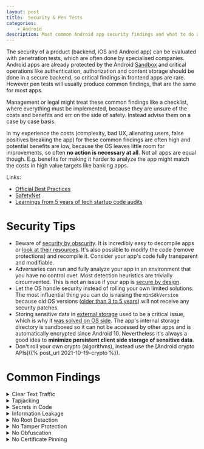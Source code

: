 ```yaml
---
layout: post
title:  Security & Pen Tests
categories:
    - Android
description: Most common Android app security findings and what to do about them.
---
```


The security of a product (backend, iOS and Android app) can be evaluated with penetration tests, which are often done by specialised companies. Android apps are already protected by the Android [Sandbox](https://source.android.com/security/app-sandbox) and critical operations like authentication, authorization and content storage should be done in a secure backend, so critical findings in frontend apps are rare. However pen tests will usually produce common findings, that are the same for most apps.

Management or legal might treat these common findings like a checklist, where everything must be implemented, because they are unsure of the costs and benefits and err on the side of safety. Instead advise them on a case by case basis.

In my experience the costs (complexity, bad UX, alienating users, false positives breaking the app) for these common findings are often high and potential benefits are low, because the OS leaves little room for improvements, so often **no action is necessary at all**. Not all apps are equal though. E.g. benefits for making it harder to analyze the app might match the costs in high value targets like banking apps.

Links:
- [Official Best Practices](https://developer.android.com/topic/security/best-practices)
- [SafetyNet](https://developer.android.com/training/safetynet)
- [Learnings from 5 years of tech startup code audits](https://kenkantzer.com/learnings-from-5-years-of-tech-startup-code-audits/)


# Security Tips
- Beware of [security by obscurity](https://en.wikipedia.org/wiki/Security_through_obscurity). It is incredibly easy to decompile apps or [look at their resources](https://play.google.com/store/apps/details?id=sk.styk.martin.apkanalyzer&hl=de&gl=US). It's also possible to modify the code (remove protections) and recompile it. Consider your app's code fully transparent and modifiable.
- Adversaries can run and fully analyze your app in an environment that you have no control over. Most detection heuristics are trivially circumvented. This is not an issue if your app is [secure by design](https://en.wikipedia.org/wiki/Secure_by_design).
- Let the OS handle security instead of rolling your own limited solutions. The most influential thing you can do is raising the `minSdkVersion` because old OS versions ([older than 3 to 5 years](https://www.tomsguide.com/us/old-phones-unsafe,news-24846.html)) will not receive any security patches.
- Storing sensitive data in [external storage](https://developer.android.com/training/data-storage/app-specific) used to be a critical issue, which is why it [was solved on OS side](https://developer.android.com/training/data-storage/app-specific#external). The app's internal storage directory is sandboxed so it can not be accessed by other apps and is automatically encrypted since Android 10. Nevertheless it's always a good idea to **minimize persistent client side storage of sensitive data**.
- Don't roll your own crypto (algorithms), instead use the [Android crypto APIs]({% post_url 2021-10-19-crypto %}).


# Common Findings
<details markdown="1">
<summary>Clear Text Traffic</summary>

This finding is likely a false positive, as with Android 9 clear text communication (not using HTTPS) is prevented by default. False positives include deeplink URLs in manifest (so app is also opened for HTTP deeplinks) or support for local dev servers.

If you are actually using clear text communication, you should have a very good reason, e.g. exception in [security config](https://developer.android.com/training/articles/security-config) for legacy backend without maintainer.
</details>


<details markdown="1">
<summary>Tapjacking</summary>

Other apps may use overlays to listen for touch events (e.g. to get passwords).

There are two ways this can happen:
- Overlays:
    - User has [Android 6.0.1 without June security patches or Android <4.0.3](https://www.xda-developers.com/how-tapjacking-made-a-return-with-android-marshmallow-and-nobody-noticed/). This allowed apps to show a `Toast` (transparent or with misleading content) infront of other apps and intercept touch events.
    - On newer OS versions the user has to explicitly give permission for apps to draw over other apps.
    - StackOverflow solutions will recommend using [android:filterTouchesWhenObscured](https://developer.android.com/reference/kotlin/android/view/View#security). However consider raising `minSdkVersion` instead, because this is fixed on OS side, and these old versions also contain other security issues, like [Heartbleed](https://en.wikipedia.org/wiki/Heartbleed) in Android 4.1.1.
- User has a malicious keyboard app:
    - While iOS has an API for disabling third party keyboards, there is no such thing on Android.
    - Unlike iOS there is no "first party" keyboard, because every OEM can preinstall their own keyboard app.
    - Apart from that, I think users should be allowed to use their preferred keyboard.
</details>


<details markdown="1">
<summary>Secrets in Code</summary>

Findings will usually consider every secret (API keys, passwords, keystores, etc.) with the same severity. But not all secrets are equal. We have to consider these points:
- Does the secret have to be included in the app (APK or at runtime)?
- What can an adversary do with a leaked secret?
- Can we easily revoke and replace this secret?
- Is the codebase hosted in a public repository (e.g. open source project) or a private repository (propietary project)?

For public projects it makes sense to just hide all kinds of secrets in [local.properties](https://github.com/google/secrets-gradle-plugin) or environment variables and provide default secrets. This makes it easier to configure forks and prevents automated bots from grabbing them. If you pushed a secret to a public repository, consider it compromised.

For private projects it is preferable to save complexity and make building and deploying the app as easy as possible ([convention over configuration](https://en.wikipedia.org/wiki/Convention_over_configuration)). Here we can distinguish between secrets that must end up in the app and those that don't:
- Many libraries (e.g. Google Maps) store their **API keys in the manifest**. Users can just open the manifest and copy the keys. This is [by design](https://en.wikipedia.org/wiki/Secure_by_design), because there are hard restrictions on what these keys can do. As long as the key has to end up in the app at some point, e.g. if you provide these keys at runtime via a backend, it can be intercepted by a determined hacker. You can consider these kind of API keys publicly available. Having the above kind of keys **in the code** is fine for private code repositories. It's probably easier to extract the key from the app, than to gain access to the codebase.
- For other cases, check if the secret needs to appears in the app. Maybe it is only used at compile time or for an internal test variant of the app. Maybe it can be stored in (and never leave) the backend, which then acts as a **proxy to external APIs**. Especially risky general purpose secrets like AWS tokens, should not end up in the app and in the code base. Be sure to also rewrite your git commit history, when removing them.

The **keystore** with the key can be checked into private repositories. This is completely fine in my opinion for the following reasons:
- The keystore is useless without keystore password and key password (unless the passwords can be brute forced, in that case you should just move the key to keystore with a longer password). If an adversary also has access to the passwords, e.g. via secrets manager or CI server, they most likely also have access to other secrets like the keystore.
- If the keystore contains the **upload key** for [Google Play App Signing](https://developer.android.com/studio/publish/app-signing), then it would be of no use to an adversary (even if they had the passwords), as they also need access to Google Play Console (and the passwords) and you can just invalidate the upload key and generate a new one.
- If it contains the actual **signing key**, it is preferable to keep it safe in the repository, than to risk losing access to it. Adversaries still need access to Google Play Console though they might create new builds for delivery outside of Google Play if they also have access to keystore password and key password.
</details>


<details markdown="1">
<summary>Information Leakage</summary>

If you use [Logcat](https://developer.android.com/studio/command-line/logcat) for logging API requests, it may contain sensitive user data, tokens, etc. Other apps cannot access your app's logs (since Android 4.1). It can still be accesses via `adb logcat`, however this requires direct access to the user's device.

`Log.d` logs are stripped at runtime, but `Log.i`, `Log.w` and `Log.e` logs are kept. If this is an issue, make sure that these logs do not contain sensitive data or completely remove them by using these ProGuard rules (which make debugging issues in productive apps harder):

```conf
# Disable logging
-assumenosideeffects class android.util.Log {
    public static boolean isLoggable(java.lang.String, int);
    public static int v(...);
    public static int d(...);
    public static int i(...);
    public static int w(...);
    public static int e(...);
}
```
</details>


<details markdown="1">
<summary>No Root Detection</summary>

The app can react (e.g. stop working) to running on a rooted device, where the sandbox is not guaranteed.

The benefit is small:
- It can prevent this scenario: User uses your app on a rooted device, installs a malicious app and grants it root access. The malicious app can now access your app's internal data directory. With root detection the user could not use your app at all, so there is no data to access.
- Root detection is fragile and easily circumvented.

The cost is high:
- Implementing effective root detection requires a lot of effort and complexity (see tamper protection).
- About [3.6%](https://www.verimatrix.com/knowledge-base/application-security/what-is-root-detection/) of devices are rooted. Most are custom ROMs, which users install at their own risk. Some devices (One Plus, Xiaomi) are pre-rooted. Affected users can not use the app, will be frustrated and post negative reviews.

In my opinion, this is only useful for very high risk apps (banking), if at all. In that case it could be preferable to show a message to users, that their device is not safe and they are at their own risk.
</details>


<details markdown="1">
<summary>No Tamper Protection</summary>

This checks the **integrity** of app and environment, to find out if an adversary has recompiled the app or is running it in a **hostile environment** to analyze it. This usually involves:
- Root detection (see above)
- Emulator detection
- Check if debugger is connected
- …

The benefit is small:
- It is marginally harder to analyze or recompile the app. Checks can be removed and circumvented.

The cost is high:
- [Implementing effective tamper protection](https://developer.android.com/training/safetynet) requires a lot of effort and complexity. It is an arms race between protection tools and bypass tools.
- This might make development harder, e.g. if the app can not run on emulators anymore. Test automation might break.

This might make sense on a [small scale](https://github.com/mukeshsolanki/Android-Tamper-Detector), that just checks the app certificate at runtime, to prevent automatic recompilation with injected malware.
</details>


<details markdown="1">
<summary>No Obfuscation</summary>

[Obfuscation with R8](https://developer.android.com/studio/build/shrink-code) makes it harder to analyze the app, but will not stop a determined hacker. You should enable it in any case, because R8 can dramatically **reduce your APK's download size** through code and resource shrinking.

You have to manage a `proguard-rules.pro` file and check your release builds for shrinking issues. If this was not done from the start of the project, it **might be too late** to get it working, because of conflicting and really hard to debug errors. This is especially hard if you use proprietary libraries, that do not provide their own `consumer-rules.pro`.

It will slow down builds, so it should only be enabled for releases:
```groovy
defaultConfig {
    ...
    proguardFiles getDefaultProguardFile('proguard-android-optimize.txt'), 'proguard-rules.pro'
}

buildTypes {
    debug {
        // set to true, if you want to debug code shrinking:
        minifyEnabled false
        shrinkResources false
    }
    release {
        minifyEnabled true
        shrinkResources true
    }
}
```
</details>


<details markdown="1">
<summary>No Certificate Pinning</summary>

Certificate pinning is [not recommended](https://developer.android.com/training/articles/security-ssl#Pinning) by Google.

The benefit is low. Communication between app and backend can not be intercepted (man-in-the-middle) in these **additional special cases**:
- One of the 150 certificate authorities is compromised and their certificate not immediately revoked by an OS update.
- Developers analyzing the app in a hostile environment (though they can just recompile the app without certificate pinning).
- Only rooted devices or devices with [Android <7](https://blog.jeroenhd.nl/article/android-7-nougat-and-certificate-authorities): Third party accessing user device's certificate store (e.g. companies installing certificates on employee devices)

The cost is high:
- Requires considerably organizational overhead, as you need to keep certificates up to date.
- Old apps will be broken and you will get negative reviews, unless the app has a force-update mechanism.
</details>
